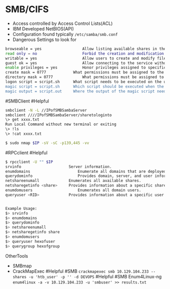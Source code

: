 # SMB/CIFS
  - Access controlled by Access Control Lists(ACL)
  - IBM Developed NetBIOS(API)
  - Configuration found typically `/etc/samba/smb.conf`
  - Dangerous Settings to look for

   ```bash
browseable = yes                  Allow listing available shares in the current share?
read only = no	                  Forbid the creation and modification of files?
writable = yes	                  Allow users to create and modify files?
guest ok = yes	                  Allow connecting to the service without using a password?
enable privileges = yes	          Honor privileges assigned to specific SID?
create mask = 0777	          What permissions must be assigned to the newly created files?
directory mask = 0777	          What permissions must be assigned to the newly created directories?
logon script = script.sh	  What script needs to be executed on the user's login?
magic script = script.sh	  Which script should be executed when the script gets closed?
magic output = script.out	  Where the output of the magic script needs to be stored?
```
#SMBClient #Helpful 
```bash
smbclient -N -L //IPofSMBSambaServer
smbclient ////IPofSMBSambaServer/sharetologinto
\> get xxxx.txt
Run Local Command without new terminal or exiting
\> !ls
\> !cat xxxx.txt

$ sudo nmap $IP -sV -sC -p139,445 -vv
```

#RPCclient #Helpful 
```bash
$ rpcclient -U "" $IP
srvinfo 	                Server information.
enumdomains 	                Enumerate all domains that are deployed in the network.
querydominfo 	                Provides domain, server, and user information of deployed domains.
netshareenumall 	        Enumerates all available shares.
netsharegetinfo <share> 	Provides information about a specific share.
enumdomusers 	                Enumerates all domain users.
queryuser <RID> 	        Provides information about a specific user.


Example Usage:
$> srvinfo
$> enumdomains
$> querydominfo
$> netshareenumall
$> netsharegetinfo share
$> enumdomusers
$> queryuser hexofuser
$> querygroup hexofgroup
```

OtherTools
- SMBmap
- CrackMapExec
#Helpful #SMB `crackmapexec smb 10.129.104.233 --shares -u 'htb_user' -p '' -d DEVOPS`
#Helpful #SMB Enum4Linux-ng `enum4linux -a -v 10.129.104.233 -u 'smbuser' >> results.txt`

